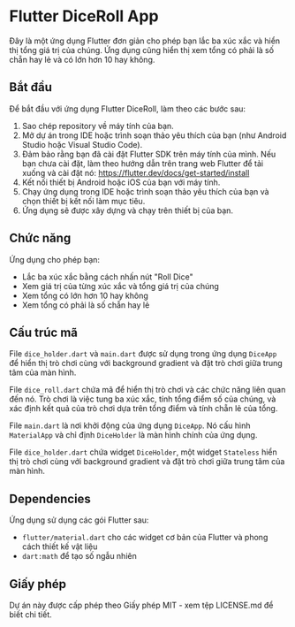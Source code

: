 # Flutter DiceRoll App

Đây là một ứng dụng Flutter đơn giản cho phép bạn lắc ba xúc xắc và hiển thị tổng giá trị của chúng. Ứng dụng cũng hiển thị xem tổng có phải là số chẵn hay lẻ và có lớn hơn 10 hay không.

## Bắt đầu

Để bắt đầu với ứng dụng Flutter DiceRoll, làm theo các bước sau:

1. Sao chép repository về máy tính của bạn.
2. Mở dự án trong IDE hoặc trình soạn thảo yêu thích của bạn (như Android Studio hoặc Visual Studio Code).
3. Đảm bảo rằng bạn đã cài đặt Flutter SDK trên máy tính của mình. Nếu bạn chưa cài đặt, làm theo hướng dẫn trên trang web Flutter để tải xuống và cài đặt nó: https://flutter.dev/docs/get-started/install
4. Kết nối thiết bị Android hoặc iOS của bạn với máy tính.
5. Chạy ứng dụng trong IDE hoặc trình soạn thảo yêu thích của bạn và chọn thiết bị kết nối làm mục tiêu.
6. Ứng dụng sẽ được xây dựng và chạy trên thiết bị của bạn.

## Chức năng

Ứng dụng cho phép bạn:

- Lắc ba xúc xắc bằng cách nhấn nút "Roll Dice"
- Xem giá trị của từng xúc xắc và tổng giá trị của chúng
- Xem tổng có lớn hơn 10 hay không
- Xem tổng có phải là số chẵn hay lẻ

## Cấu trúc mã

File `dice_holder.dart` và `main.dart` được sử dụng trong ứng dụng `DiceApp` để hiển thị trò chơi cùng với background gradient và đặt trò chơi giữa trung tâm của màn hình.

File `dice_roll.dart` chứa mã để hiển thị trò chơi và các chức năng liên quan đến nó. Trò chơi là việc tung ba xúc xắc, tính tổng điểm số của chúng, và xác định kết quả của trò chơi dựa trên tổng điểm và tính chẵn lẻ của tổng.

File `main.dart` là nơi khởi động của ứng dụng `DiceApp`. Nó cấu hình `MaterialApp` và chỉ định `DiceHolder` là màn hình chính của ứng dụng.

File `dice_holder.dart` chứa widget `DiceHolder`, một widget `Stateless` hiển thị trò chơi cùng với background gradient và đặt trò chơi giữa trung tâm của màn hình.

## Dependencies

Ứng dụng sử dụng các gói Flutter sau:

- `flutter/material.dart` cho các widget cơ bản của Flutter và phong cách thiết kế vật liệu
- `dart:math` để tạo số ngẫu nhiên

## Giấy phép

Dự án này được cấp phép theo Giấy phép MIT - xem tệp LICENSE.md để biết chi tiết.
